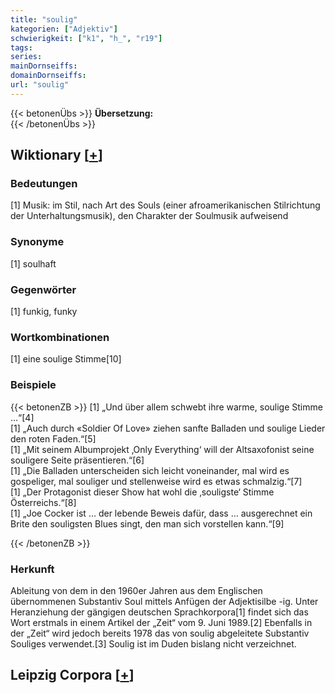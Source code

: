 ```yaml
---
title: "soulig"
kategorien: ["Adjektiv"]
schwierigkeit: ["k1", "h_", "r19"]
tags:
series:
mainDornseiffs:
domainDornseiffs:
url: "soulig"
---
```


{{< betonenÜbs >}}
**Übersetzung:**  
{{< /betonenÜbs >}}

## Wiktionary [[+](https://de.wiktionary.org/wiki/soulig)]

### Bedeutungen
[1] Musik: im Stil, nach Art des Souls (einer afroamerikanischen Stilrichtung der Unterhaltungsmusik), den Charakter der Soulmusik aufweisend  

### Synonyme
[1] soulhaft  

### Gegenwörter
[1] funkig, funky  

### Wortkombinationen
[1] eine soulige Stimme[10]  

### Beispiele
{{< betonenZB >}}
[1] „Und über allem schwebt ihre warme, soulige Stimme …“[4]  
[1] „Auch durch «Soldier Of Love» ziehen sanfte Balladen und soulige Lieder den roten Faden.“[5]  
[1] „Mit seinem Albumprojekt ‚Only Everything‘ will der Altsaxofonist seine souligere Seite präsentieren.“[6]  
[1] „Die Balladen unterscheiden sich leicht voneinander, mal wird es gospeliger, mal souliger und stellenweise wird es etwas schmalzig.“[7]  
[1] „Der Protagonist dieser Show hat wohl die ‚souligste‘ Stimme Österreichs.“[8]  
[1] „Joe Cocker ist … der lebende Beweis dafür, dass … ausgerechnet ein Brite den souligsten Blues singt, den man sich vorstellen kann.“[9]  

{{< /betonenZB >}}
### Herkunft
Ableitung von dem in den 1960er Jahren aus dem Englischen übernommenen Substantiv Soul mittels Anfügen der Adjektisilbe -ig. Unter Heranziehung der gängigen deutschen Sprachkorpora[1] findet sich das Wort erstmals in einem Artikel der „Zeit“ vom 9. Juni 1989.[2] Ebenfalls in der „Zeit“ wird jedoch bereits 1978 das von soulig abgeleitete Substantiv Souliges verwendet.[3] Soulig ist im Duden bislang nicht verzeichnet.  


## Leipzig Corpora [[+](https://corpora.uni-leipzig.de/en/res?word=soulig&corpusId=deu_newscrawl-public_2018)]

